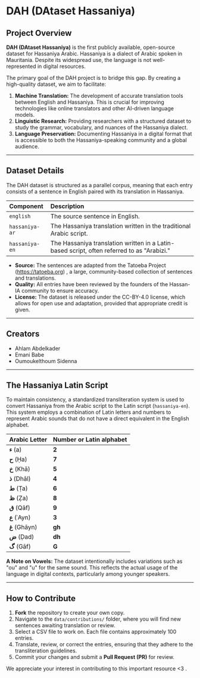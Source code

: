 # DAH (DAtaset Hassaniya)

## Project Overview

**DAH (DAtaset Hassaniya)** is the first publicly available, open-source dataset for Hassaniya Arabic. Hassaniya is a dialect of Arabic spoken in Mauritania. Despite its widespread use, the language is not well-represented in digital resources.

The primary goal of the DAH project is to bridge this gap. By creating a high-quality dataset, we aim to facilitate:

1.  **Machine Translation:** The development of accurate translation tools between English and Hassaniya. This is crucial for improving technologies like online translators and other AI-driven language models.
2.  **Linguistic Research:** Providing researchers with a structured dataset to study the grammar, vocabulary, and nuances of the Hassaniya dialect.
3.  **Language Preservation:** Documenting Hassaniya in a digital format that is accessible to both the Hassaniya-speaking community and a global audience.


***

## Dataset Details

The DAH dataset is structured as a parallel corpus, meaning that each entry consists of a sentence in English paired with its translation in Hassaniya.

| Component | Description |
| :--- | :--- |
| `english` | The source sentence in English. |
| `hassaniya-ar` | The Hassaniya translation written in the traditional Arabic script. |
| `hassaniya-en` | The Hassaniya translation written in a Latin-based script, often referred to as "Arabizi." |

*   **Source:** The sentences are adapted from the Tatoeba Project (https://tatoeba.org) , a large, community-based collection of sentences and translations.
*   **Quality:** All entries have been reviewed by the founders of the Hassan-IA community to ensure accuracy.
*   **License:** The dataset is released under the CC-BY-4.0 license, which allows for open use and adaptation, provided that appropriate credit is given.

***

## Creators

  - Ahlam Abdelkader  
  - Emani Babe  
  - Oumoukelthoum Sidenna  

***

## The Hassaniya Latin Script

To maintain consistency, a standardized transliteration system is used to convert Hassaniya from the Arabic script to the Latin script (`hassaniya-en`). This system employs a combination of Latin letters and numbers to represent Arabic sounds that do not have a direct equivalent in the English alphabet.

| Arabic Letter | Number or Latin alphabet |
| :--- | :--- |
| **ء** (a) | **2** |
| **ح** (Ḥa) | **7** | 
| **خ** (Khā) | **5** | 
| **ذ** (Dhāl) | **4** | 
| **ط** (Ṭa) | **6** | 
| **ظ** (Ẓa) | **8** |
| **ق** (Qāf) | **9** |
| **ع** (ʿAyn) | **3** |
| **غ** (Ghāyn) | **gh** |
| **ض** (Ḍad) | **dh** |
| **گ** (Gāf) | **G** |

**A Note on Vowels:** The dataset intentionally includes variations such as "ou" and "u" for the same sound. This reflects the actual usage of the language in digital contexts, particularly among younger speakers.

***

## How to Contribute

1.  **Fork** the repository to create your own copy.
2.  Navigate to the `data/contributions/` folder, where you will find new sentences awaiting translation or review.
3.  Select a CSV file to work on. Each file contains approximately 100 entries.
4.  Translate, review, or correct the entries, ensuring that they adhere to the transliteration guidelines.
5.  Commit your changes and submit a **Pull Request (PR)** for review.

We appreciate your interest in contributing to this important resource <3 .
